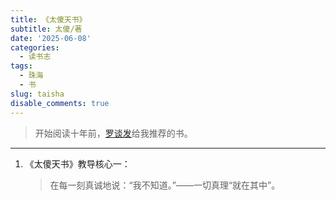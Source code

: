 ```yaml
---
title: 《太傻天书》
subtitle: 太傻/著
date: '2025-06-08'
categories:
  - 读书志
tags:
  - 珠海
  - 书
slug: taisha
disable_comments: true
---
```


>  开始阅读十年前，[罗谈发](/cn/2022/08/23/tanf/)给我推荐的书。

---

1. 《太傻天书》教导核心一：

   > 在每一刻真诚地说：“我不知道。”——一切真理“就在其中”。

